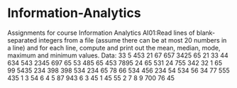 # Information-Analytics
Assignments for course Information Analytics
AI01:Read lines of blank-separated integers from a file (assume there can be at most 20 numbers in a line) and  for each line, compute and print out the mean, median, mode, maximum and minimum values.
Data:
33 5 453 21 67 657 3425 65 21 33 44 634 543 2345 697
65 53 485 65 453 7895 24 65 531 24 755 342 32 1 65 99
5435 234 398 398 534 234 65 78 66 534 456 234 54 534 56 34 77
555 435 1 3 54 6 4 5 87 943 6 3 45 1 45 55 2 7 8 9 700 76 45
